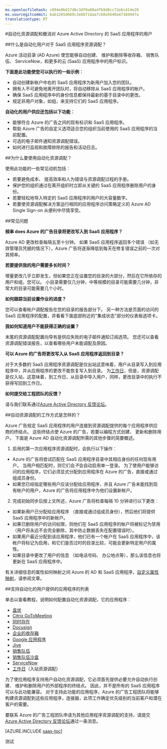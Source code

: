 ```yaml
---
ms.openlocfilehash: c094e0bd17d6c3df0a08a4fb9d8cc72e6c414e20
ms.sourcegitcommit: bab1265d669c3e6871daa7cb8a5640a47104947a
translationtype: MT
---
```

<properties
   pageTitle="自动化的 SaaS 应用程序用户在 Azure AD 供应 |Microsoft Azure"
   description="介绍如何使用 Azure 广告自动供应，消除资源调配，并不断更新跨多个第三方 SaaS 应用程序的用户帐户。"
   services="active-directory"
   documentationCenter=""
   authors="liviodlc"
   manager="TerryLanfear"
   editor=""/>

<tags
   ms.service="active-directory"
   ms.devlang="na"
   ms.topic="article"
   ms.tgt_pltfrm="na"
   ms.workload="identity"
   ms.date="07/14/2015"
   ms.author="liviodlc"/>

#自动化资源调配和撤消对 Azure Active Directory 的 SaaS 应用程序的用户

##什么是自动化用户对于 SaaS 应用程序资源调配？

Azure 活动目录 (AD Azure) 使您能够自动创建、 维护和删除等收存箱、 销售队伍、 ServiceNow，和更多的云 (SaaS) 应用程序中的用户标识。

**下面是此功能使您可以执行的一些示例︰**

- 自动创建新帐户中右的 SaaS 应用程序为新用户加入您的团队。
- 拥有人不可避免地离开团队时，将自动移除从 SaaS 应用程序的帐户。
- 确保 SaaS 应用程序中的身份信息都保持最新的基于目录中的更改。
- 规定非用户对象，如组，来支持它们的 SaaS 应用程序。

**自动化的用户供应还包括以下功能︰**

- 能够符合 Azure 的广告之间的现有标识和 SaaS 应用程序。
- 帮助 Azure 广告的自定义选项适合您的组织当前使用的 SaaS 应用程序的当前配置。
- 可选的电子邮件通知资源调配错误。
- 如何进行监视和故障排除的报告和活动日志。

##为什么要使用自动化资源调配？

使用此功能的一些常见动机包括︰

- 若要避免成本、 提高效率和人为错误与资源调配过程的手册。
- 保护您的组织通过在离开组织时立即从关键的 SaaS 应用程序删除用户的身份。
- 若要轻松地导入特定的 SaaS 应用程序的用户的大容量数字。
- 若要使资源调配解决方案运行相同的应用程序访问策略定义的 Azure AD Single Sign-on 从便利中尽情享受。

##常见问题

**频率 does Azure 的广告目录将更改写入到 SaaS 应用程序？**

Azure AD 更改检查每隔五至十分钟。 如果 SaaS 应用程序返回多个错误 （如无效管理员凭据的情况下），Azure 广告将逐渐降低到每天在修复错误之前的一次对其频率。

**若要提供我的用户需要多长时间？**

增量更改几乎立即发生，但如果您正在设置您的目录的大部分，然后在它所依存的用户和组，您可以。 小目录需要仅几分钟，中等规模的目录可能需要几分钟，非常大的目录可能需要几个小时。

**如何跟踪当前设置作业的进度？**

您可以查看帐户调配报告在您的目录的报告部分下。 另一种方法是页面的访问的 SaaS 应用程序的配置，并看看下面底部附近的"集成状态"部分的仪表板选项卡。

**我如何知道用户不能获得正确的设置？**

末尾的资源调配配置向导有是供应失败的电子邮件通知订阅选项。 您还可以查看资源调配错误报告，以查看哪些用户未能调配及原因。

**可以 Azure 的广告将更改写入从 SaaS 应用程序返回到目录？**

对于大多数的 SaaS 应用程序资源调配是仅出站这意味着，用户从目录写入到应用程序中，并从应用程序的更改不能恢复写入到目录。 为[工作日](https://msdn.microsoft.com/library/azure/dn762434.aspx)，但是，资源调配是仅入站，这意味着，到工作日，从目录中导入用户，同样，更改目录中的执行不获得写回到工作日。

**如何提交给工程团队的反馈？**

请与我们联系通过[Azure Active Directory 反馈论坛](http://feedback.azure.com/forums/169401-azure-active-directory)。

##自动资源调配的工作方式是怎样的？

Azure 广告规定 SaaS 应用程序的用户连接到资源调配提供的每个应用程序供应商的终结点。 这些终结点使 Azure 的广告，若要以编程方式创建、 更新和删除用户。 下面是 Azure AD 自动化资源调配所需的其他步骤的简要概述。

1. 启用的第一次应用程序资源调配时，会执行以下操作︰
 - Azure 的广告将尝试匹配在 SaaS 应用程序目录中其相应身份的任何现有用户。 当用户相匹配时，则它们会*不*会自动启用单一登录。 为了使用户能够访问的应用程序，它们必须显式分配到应用程序在 Azure 的广告，直接或通过组成员身份。
 - 如果您已经指定哪些用户应该分配给应用程序，并且 Azure 广告未能找到现有帐户的用户，Azure 的广告将应用程序中为他们设置新帐户。
2. 完成初始同步后按上文所述，Azure 广告将检查每隔 10 分钟进行以下更改︰
 - 如果新用户已分配给应用程序 （直接或通过组成员身份），然后他们将提供 SaaS 应用程序中的新帐户。
 - 如果已删除用户的访问权限，则他们在 SaaS 应用程序的帐户将被标记为禁用 （用户将永远不会完全删除，其中防止数据丢失在配置错误时）。
 - 如果用户最近分配到该应用程序，他们已有一个帐户在 SaaS 应用程序中，该帐户将标记为启用，和它们是否过时的目录比较，可能会更新特定用户的属性。
 - 如果目录中更改了用户的信息 （如电话号码、 办公地点等），那么该信息也将更新在 SaaS 应用程序中。

有关详细信息的属性如何映射之间 Azure 的 AD 和 SaaS 应用程序，[自定义属性映射](active-directory-saas-customizing-attribute-mappings.md)，请参阅文章。

##支持自动化的用户提供的应用程序的列表

单击以查看教程，说明如何配置自动化资源调配，它的应用程序︰

- [盒状](http://go.microsoft.com/fwlink/?LinkId=286016)
- [Citrix GoToMeeting](http://go.microsoft.com/fwlink/?LinkId=309580)
- [同时存在](http://go.microsoft.com/fwlink/?LinkId=309575)
- [Docusign](http://go.microsoft.com/fwlink/?LinkId=403254)
- [企业的收存箱](http://go.microsoft.com/fwlink/?LinkId=309581)
- [Google 应用程序](http://go.microsoft.com/fwlink/?LinkId=309577)
- [Jive](http://go.microsoft.com/fwlink/?LinkId=309591)
- [销售队伍](http://go.microsoft.com/fwlink/?LinkId=286017)
- [销售队伍沙盒](http://go.microsoft.com/fwlink/?LinkId=327869)
- [ServiceNow](http://go.microsoft.com/fwlink/?LinkId=309587)
- [工作日](https://msdn.microsoft.com/library/azure/dn762434.aspx)（入站资源调配）

为了使应用程序支持用户自动化资源调配，它必须首先提供必要允许自动执行创建、 维护和删除用户的外部程序的终结点。 因此，并不是所有的 SaaS 应用程序可以与此功能兼容。 对于支持此功能的应用程序，Azure 的广告工程团队将能够构建资源调配到这些应用程序，连接器，此项工作确定优先级别的当前客户和潜在客户的需要。

要联系 Azure 的广告工程团队申请为其他应用程序资源调配的支持，请提交[Azure Active Directory 反馈论坛](http://feedback.azure.com/forums/169401-azure-active-directory)通过一条消息。

[AZURE.INCLUDE [saas-toc](../../includes/active-directory-saas-toc.md)]

测试
